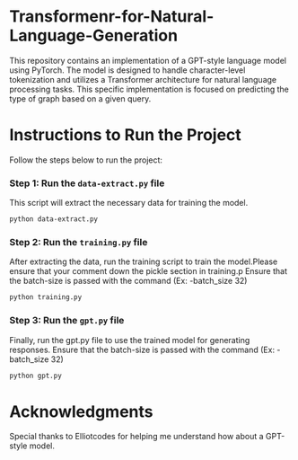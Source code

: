 # Transformenr-for-Natural-Language-Generation


This repository contains an implementation of a GPT-style language model using PyTorch. The model is designed to handle character-level tokenization and utilizes a Transformer architecture for natural language processing tasks. This specific implementation is focused on predicting the type of graph based on a given query.


# Instructions to Run the Project


Follow the steps below to run the project:

### Step 1: Run the `data-extract.py` file
This script will extract the necessary data for training the model.

```bash
python data-extract.py 
```
### Step 2: Run the `training.py` file

After extracting the data, run the training script to train the model.Please ensure that your comment down  the pickle section in training.p
Ensure that the batch-size is passed with the command (Ex: -batch_size 32)
```bash
python training.py 
```
### Step 3: Run the `gpt.py` file
Finally, run the gpt.py file to use the trained model for generating responses.
Ensure that the batch-size is passed with the command (Ex: -batch_size 32)
```bash
python gpt.py
```
# Acknowledgments

Special thanks to Elliotcodes for helping me understand how about a GPT-style model.







